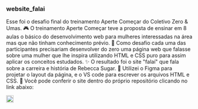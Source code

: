### website_falai
Esse foi o desafio final do treinamento Aperte Começar do Coletivo Zero & Umas.
:video_game: O treinamento Aperte Começar teve a proposta de ensinar em 8 aulas o básico do desenvolvimento web para mulheres interessadas na área mas que não tinham conhecimento prévio.
:dart: Como desafio cada uma das participantes precisariam desenvolver do zero uma página web que falasse sobre uma mulher que lhe inspira utilizando HTML e CSS puro para assim aplicar os conceitos estudados. 
:sparkles: O resultado foi o site "falaí" que fala sobre a carreira e história de Rebecca Sugar.
:wrench: Utilizei o Figma para projetar o layout da página, e o VS code para escrever os arquivos HTML e CSS.
:mag_right: Você pode conferir o site dentro do próprio repositório clicando no link abaixo:



[<img src='https://img.icons8.com/plasticine/2x/domain.png' alt='instagram' height='20'>](https://machadinhacega.github.io/website_falai//)
